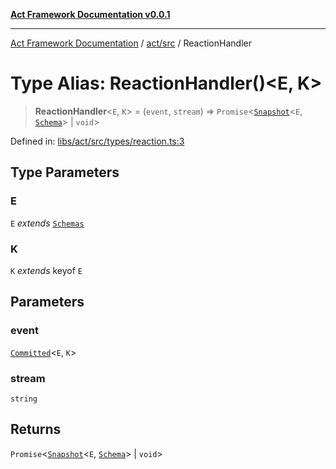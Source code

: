 [**Act Framework Documentation v0.0.1**](README.md)

***

[Act Framework Documentation](README.md) / [act/src](act.src.md) / ReactionHandler

# Type Alias: ReactionHandler()\<E, K\>

> **ReactionHandler**\<`E`, `K`\> = (`event`, `stream`) => `Promise`\<[`Snapshot`](act.src.TypeAlias.Snapshot.md)\<`E`, [`Schema`](act.src.TypeAlias.Schema.md)\> \| `void`\>

Defined in: [libs/act/src/types/reaction.ts:3](https://github.com/Rotorsoft/act-root/blob/62fab56d51bbe483c1ba64b9cb3720e282a9a947/libs/act/src/types/reaction.ts#L3)

## Type Parameters

### E

`E` *extends* [`Schemas`](act.src.TypeAlias.Schemas.md)

### K

`K` *extends* keyof `E`

## Parameters

### event

[`Committed`](act.src.TypeAlias.Committed.md)\<`E`, `K`\>

### stream

`string`

## Returns

`Promise`\<[`Snapshot`](act.src.TypeAlias.Snapshot.md)\<`E`, [`Schema`](act.src.TypeAlias.Schema.md)\> \| `void`\>
